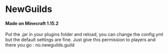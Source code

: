 # NewGuilds
#### Made on Minecraft 1.15.2
Put the .jar in your plugins folder and reload, you can change the config.yml but the default settings are fine.
Just give this permission to players and there you go : no.newguilds.guild
